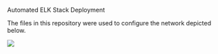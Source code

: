 Automated ELK Stack Deployment

The files in this repository were used to configure the network depicted below.

![](Digrams/Readteam_Network_DM.png)

